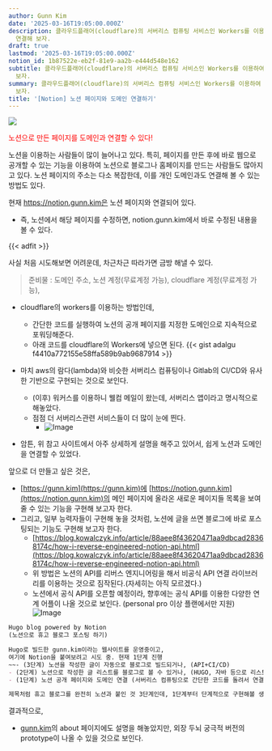 ```yaml
---
author: Gunn Kim
date: '2025-03-16T19:05:00.000Z'
description: 클라우드플래어(cloudflare)의 서버리스 컴퓨팅 서비스인 Workers를 이용하여 notion의 공개 페이지와 도메인을
  연결해 보자.
draft: true
lastmod: '2025-03-16T19:05:00.000Z'
notion_id: 1b87522e-eb2f-81e9-aa2b-e444d548e162
subtitle: 클라우드플래어(cloudflare)의 서버리스 컴퓨팅 서비스인 Workers를 이용하여 notion의 공개 페이지와 도메인을 연결해
  보자.
summary: 클라우드플래어(cloudflare)의 서버리스 컴퓨팅 서비스인 Workers를 이용하여 notion의 공개 페이지와 도메인을 연결해
  보자.
title: '[Notion] 노션 페이지와 도메인 연결하기'
---
```


![](featured20-07.png)

<span style="color:red">노션으로 만든 페이지를 도메인과 연결할 수 있다!</span>

노션을 이용하는 사람들이 많이 늘어나고 있다. 특히, 페이지를 만든 후에 바로 웹으로 공개할 수 있는 기능을 이용하여 노션으로 블로그나 홈페이지를 만드는 사람들도 많아지고 있다. 노션 페이지의 주소는 다소 복잡한데, 이를 개인 도메인과도 연결해 볼 수 있는 방법도 있다.

현재 https://notion.gunn.kim은 노션 페이지와 연결되어 있다.
- 즉, 노션에서 해당 페이지를 수정하면, notion.gunn.kim에서 바로 수정된 내용을 볼 수 있다.

{{< adfit >}}

사실 처음 시도해보면 어려운데, 차근차근 따라가면 금방 해낼 수 있다.
> 준비물 : 도메인 주소, 노션 계정(무료계정 가능), cloudflare 계정(무료계정 가능), 

- cloudflare의 workers를 이용하는 방법인데,
  - 간단한 코드를 실행하여 노션의 공개 페이지를 지정한 도메인으로 지속적으로 포워딩해준다.
  - 아래 코드를 cloudflare의 Workers에 넣으면 된다.
  {{< gist adalgu f4410a772155e58ffa589b9ab9687914 >}}

- 마치 aws의 람다(lambda)와 비슷한 서버리스 컴퓨팅이나 Gitlab의 CI/CD와 유사한 기반으로 구현되는 것으로 보인다.
  - (이후) 워커스를 이용하니 웰컴 메일이 왔는데, 서버리스 앱이라고 명시적으로 해놓았다.
  - 점점 더 서버리스관련 서비스들이 더 많이 눈에 띈다.
    - ![Image](https://i.imgur.com/cBUNbtN.png)

- 암튼, 위 참고 사이트에서 아주 상세하게 설명을 해주고 있어서, 쉽게 노션과 도메인을 연결할 수 있었다.

앞으로 더 만들고 싶은 것은,

- [https://gunn.kim](https://gunn.kim)에 [https://notion.gunn.kim](https://notion.gunn.kim)의 메인 페이지에 올라온 새로운 페이지들 목록을 보여줄 수 있는 기능을 구현해 보고자 한다.
- 그리고, 일부 능력자들이 구현해 놓을 것처럼, 노션에 글을 쓰면 블로그에 바로 포스팅되는 기능도 구현해 보고자 한다.
  - [https://blog.kowalczyk.info/article/88aee8f43620471aa9dbcad28368174c/how-i-reverse-engineered-notion-api.html](https://blog.kowalczyk.info/article/88aee8f43620471aa9dbcad28368174c/how-i-reverse-engineered-notion-api.html)
  - 위 방법은 노션의 API를 리버스 엔지니어링을 해서 비공식 API 연결 라이브러리를 이용하는 것으로 짐작된다.(자세히는 아직 모르겠다.)
  - 노션에서 공식 API를 오픈할 예정이라, 향후에는 공식 API를 이용한 다양한 연계 어플이 나올 것으로 보인다. (personal pro 이상 플랜에서만 지원)
    ![Image](https://i.imgur.com/EMh9oms.png)

```markdown
Hugo blog powered by Notion
(노션으로 휴고 블로그 포스팅 하기)

Hugo로 빌드한 gunn.kim이라는 웹사이트를 운영중이고,
여기에 Notion을 붙여보려고 시도 중. 현재 1단계 진행
~~- (3단계) 노션을 작성한 글이 자동으로 블로그로 빌드되거나, (API+CI/CD)
- (2단계) 노션으로 작성한 글 리스트를 블로그로 볼 수 있거나, (HUGO, 자바 등으로 리스트 구현)~~
- (1단계) 노션 공개 페이지와 도메인 연결 (서버리스 컴퓨팅으로 간단한 코드를 돌려서 연결)

제목처럼 휴고 블로그를 완전히 노션과 붙인 것 3단계인데, 1단계부터 단계적으로 구현해볼 생각.
```


결과적으로,

- [gunn.kim](http://gunn.kim)의 about 페이지에도 설명을 해놓았지만, 외장 두뇌 궁극적 버전의 prototype이 나올 수 있을 것으로 보인다.




